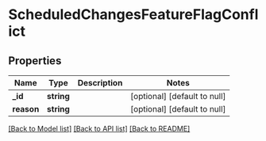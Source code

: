 # ScheduledChangesFeatureFlagConflict

## Properties
Name | Type | Description | Notes
------------ | ------------- | ------------- | -------------
**_id** | **string** |  | [optional] [default to null]
**reason** | **string** |  | [optional] [default to null]

[[Back to Model list]](../README.md#documentation-for-models) [[Back to API list]](../README.md#documentation-for-api-endpoints) [[Back to README]](../README.md)


